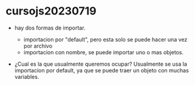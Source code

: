 # cursojs20230719

* hay dos formas de importar.
   * importacion por "default", pero esta solo se puede hacer una vez por archivo
   * importacion con nombre, se puede importar uno o mas objetos.

* ¿Cual es la que usualmente queremos ocupar?
Usualmente se usa la importacion por default, ya que se puede traer un objeto con muchas variables.

